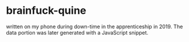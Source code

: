 # brainfuck-quine
written on my phone during down-time in the apprenticeship in 2019. The data portion was later generated with a JavaScript snippet.
